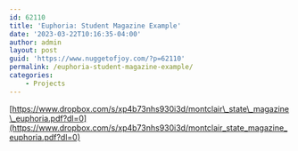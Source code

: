 ```yaml
---
id: 62110
title: 'Euphoria: Student Magazine Example'
date: '2023-03-22T10:16:35-04:00'
author: admin
layout: post
guid: 'https://www.nuggetofjoy.com/?p=62110'
permalink: /euphoria-student-magazine-example/
categories:
    - Projects
---
```


[https://www.dropbox.com/s/xp4b73nhs930i3d/montclair\_state\_magazine\_euphoria.pdf?dl=0](https://www.dropbox.com/s/xp4b73nhs930i3d/montclair_state_magazine_euphoria.pdf?dl=0)